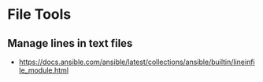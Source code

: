 # File Tools

## Manage lines in text files
* <https://docs.ansible.com/ansible/latest/collections/ansible/builtin/lineinfile_module.html>
